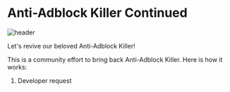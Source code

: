 # Anti-Adblock Killer Continued

![header]()

Let's revive our beloved Anti-Adblock Killer! 

This is a community effort to bring back Anti-Adblock Killer. Here is how it works: 

1. Developer request

